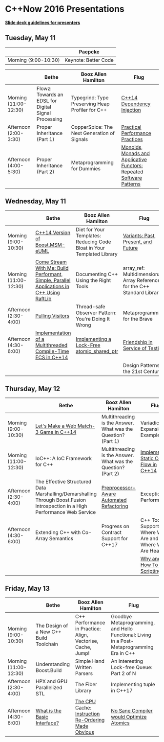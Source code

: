 # C++Now 2016 Presentations

**[Slide deck guidelines for presenters](https://github.com/brycelelbach/cppnow_presentations_2016/blob/master/SLIDE_DECK_GUIDELINES.md)**

## Tuesday, May 11

|                       | Paepcke                  |
|-----------------------|--------------------------|
| Morning (9:00-10:30)  | Keynote: Better Code     |


|                       | Bethe                                                    | Booz Allen Hamilton                                  | Flug                                                                                              |
|-----------------------|----------------------------------------------------------|------------------------------------------------------|---------------------------------------------------------------------------------------------------|
| Morning (11:00-12:30) | Flowz: Towards an EDSL for Digital Signal Processing     | Typegrind: Type Preserving Heap Profiler for C++     | [C++14 Dependency Injection][]                                                                    |
| Afternoon (2:00-3:30) | Proper Inheritance (Part 1)                              | CopperSpice: The Next Generation of Signals          | [Practical Performance Practices][]                                                               |
| Afternoon (4:00-5:30) | Proper Inheritance (Part 2)                              | Metaprogramming for Dummies                          | [Monoids, Monads and Applicative Functors: Repeated Software Patterns][]                          |

## Wednesday, May 11

|                       | Bethe                                                                                         | Booz Allen Hamilton                                                        | Flug                                                                          |
|-----------------------|-----------------------------------------------------------------------------------------------|----------------------------------------------------------------------------|-------------------------------------------------------------------------------|
| Morning (9:00-10:30)  | [C++14 Version of Boost.MSM-eUML][]                                                           | Diet for Your Templates: Reducing Code Bloat in Your Templated Library     | [Variants: Past, Present, and Future][]                                       |
| Morning (11:00-12:30) | [Come Stream With Me: Build Performant, Simple, Parallel Applications in C++ Using RaftLib][] | Documenting C++ Using the Right Tools                                      | array_ref: Multidimensional Array References for the C++ Standard Library     |
| Afternoon (2:30-4:00) | [Pulling Visitors][]                                                                          | Thread-safe Observer Pattern: You're Doing It Wrong                        | Metaprogramming for the Brave                                                 |
| Afternoon (4:30-6:00) | [Implementation of a Multithreaded Compile-Time ECS in C++14][]                               | [Implementing a Lock-Free atomic_shared_ptr][]                             | [Friendship in Service of Testing][]                                          |
|                       |                                                                                               |                                                                            | Design Patterns in the 21st Century                                           |

## Thursday, May 12

|                       | Bethe                                                                                                                            | Booz Allen Hamilton                                           | Flug                                                        |
|-----------------------|----------------------------------------------------------------------------------------------------------------------------------|---------------------------------------------------------------|-------------------------------------------------------------|
| Morning (9:00-10:30)  | [Let's Make a Web Match-3 Game in C++14][]                                                                                       | Multithreading is the Answer. What was the Question? (Part 1) | Variadic Expansion in Examples                              |
| Morning (11:00-12:30) | IoC++: A IoC Framework for C++                                                                                                   | Multithreading is the Answer. What was the Question? (Part 2) | [Implementing Static Control Flow in C++14][]               |
| Afternoon (2:30-4:00) | The Effective Structured Data Marshalling/Demarshalling Through Boost.Fusion Introspection in a High Performance Web Service     | [Preprocessor-Aware Automated Refactoring][]                  | Exceptional Performance                                     |
| Afternoon (4:30-6:00) | Extending C++ with Co-Array Semantics                                                                                            | Progress on Contract Support for C++17                        | C++ Tool Support: Where We Are and Where We Are Heading     |
|                       |                                                                                                                                  |                                                               | [Why and How To Add Scripting][]                            |

## Friday, May 13

|                       | Bethe                                   | Booz Allen Hamilton                                             | Flug                                                                                           |
|-----------------------|-----------------------------------------|-----------------------------------------------------------------|------------------------------------------------------------------------------------------------|
| Morning (9:00-10:30)  | The Design of a New C++ Build Toolchain | C++ Performance in Practice: Align, Vectorise, Cache, Jump!     | Goodbye Metaprogramming, and Hello Functional: Living in a Post-Metaprogramming Era in C++     |
| Morning (11:00-12:30) | Understanding Boost.Build               | Simple Hand Written Parsers                                     | An Interesting Lock-free Queue: Part 2 of N                                                    |
| Afternoon (2:30-4:00) | HPX and GPU Parallelized STL            | The Fiber Library                                               | Implementing tuple in C++17                                                                    |
| Afternoon (4:30-6:00) | [What is the Basic Interface?][]        | [The CPU Cache: Instruction Re-Ordering Made Obvious][]         | [No Sane Compiler would Optimize Atomics][]                                                    |

[C++14 Dependency Injection]: https://github.com/brycelelbach/cppnow_presentations_2016/raw/master/00_tuesday/cpp14_dependency_injection_library.pdf
[Practical Performance Practices]:  https://github.com/brycelelbach/cppnow_presentations_2016/raw/master/00_tuesday/practical_performance_practices.pdf
[Monoids, Monads and Applicative Functors: Repeated Software Patterns]: https://github.com/brycelelbach/cppnow_presentations_2016/raw/master/00_tuesday/monoids_monads_and_applicative_functors_repeated_software_patterns.pdf

[C++14 Version of Boost.MSM-eUML]: https://github.com/brycelelbach/cppnow_presentations_2016/raw/master/01_wednesday/cpp14_version_of_boost_msm_euml.pdf
[Variants: Past, Present, and Future]: https://github.com/brycelelbach/cppnow_presentations_2016/raw/master/01_wednesday/variants_past_present_and_future.pdf
[Come Stream With Me: Build Performant, Simple, Parallel Applications in C++ Using RaftLib]: https://github.com/brycelelbach/cppnow_presentations_2016/raw/master/01_wednesday/come_stream_with_me_build_performant_simple_parallel_applications_in_cpp_using_raftlib.pdf
[Implementing a Lock-Free atomic_shared_ptr]: https://github.com/brycelelbach/cppnow_presentations_2016/raw/master/01_wednesday/implementing_a_lock_free_atomic_shared_ptr.pdf
[Friendship in Service of Testing]: https://github.com/brycelelbach/cppnow_presentations_2016/raw/master/01_wednesday/friendship_in_service_of_testing.pdf
[Pulling Visitors]: https://github.com/brycelelbach/cppnow_presentations_2016/raw/master/01_wednesday/pulling_visitors.pdf
[Implementation of a Multithreaded Compile-Time ECS in C++14]: https://github.com/brycelelbach/cppnow_presentations_2016/raw/master/01_wednesday/implementation_of_a_multithreaded_compile_time_ecs_in_cpp14.pdf

[Let's Make a Web Match-3 Game in C++14]: https://github.com/brycelelbach/cppnow_presentations_2016/raw/master/02_thursday/lets_make_a_web_match3_game_in_cpp14.pdf
[Preprocessor-Aware Automated Refactoring]: https://github.com/brycelelbach/cppnow_presentations_2016/raw/master/02_thursday/preprocessor_aware_automated_refactoring.pdf
[Implementing Static Control Flow in C++14]: https://github.com/SuperV1234/cppnow2016
[Why And How To Add Scripting]:  https://github.com/brycelelbach/cppnow_presentations_2016/raw/master/02_thursday/why_and_how_to_add_scripting.pdf

[What is the Basic Interface?]: https://github.com/brycelelbach/cppnow_presentations_2016/raw/master/03_friday/what_is_the_basic_interface.pdf
[The CPU Cache: Instruction Re-Ordering Made Obvious]: https://github.com/brycelelbach/cppnow_presentations_2016/raw/master/03_friday/the_cpu_cache_instruction_reordering_made_obvious.pdf
[No Sane Compiler would Optimize Atomics]: https://github.com/brycelelbach/cppnow_presentations_2016/raw/master/03_friday/no_sane_compiler_would_optimize_atomics.pdf
